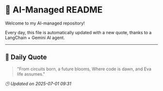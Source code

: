 # 🧠 AI-Managed README

Welcome to my AI-managed repository!

Every day, this file is automatically updated with a new quote, thanks to a LangChain + Gemini AI agent.

---

## 📅 Daily Quote

> "From circuits born, a future blooms,
Where code is dawn, and Eva life assumes."

*🕒 Updated on 2025-07-01 09:31*